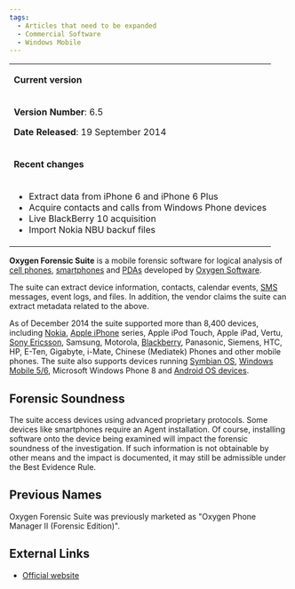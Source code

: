 ```yaml
---
tags:
  - Articles that need to be expanded
  - Commercial Software
  - Windows Mobile
---
```

<table>
<tbody>
<tr class="odd">
<td><p><strong>Current version</strong></p></td>
</tr>
<tr class="even">
<td><p><strong>Version Number</strong>: 6.5</p>
<p><strong>Date Released</strong>: 19 September 2014</p></td>
</tr>
<tr class="odd">
<td><p><strong>Recent changes</strong></p></td>
</tr>
<tr class="even">
<td><ul>
<li>Extract data from iPhone 6 and iPhone 6 Plus</li>
<li>Acquire contacts and calls from Windows Phone devices</li>
<li>Live BlackBerry 10 acquisition</li>
<li>Import Nokia NBU backuf files</li>
</ul></td>
</tr>
</tbody>
</table>

**Oxygen Forensic Suite** is a mobile forensic software for logical analysis of
[cell phones](cell_phones.md), [smartphones](smartphones.md) and
[PDAs](pdas.md) developed by [Oxygen Software](oxygen_software.md).

The suite can extract device information, contacts, calendar events,
[SMS](sms.md) messages, event logs, and files. In addition, the vendor claims
the suite can extract metadata related to the above.

As of December 2014 the suite supported more than 8,400 devices, including
[Nokia](nokia.md), [Apple iPhone](apple_iphone.md) series, Apple iPod Touch,
Apple iPad, Vertu, [Sony Ericsson](sony_ericsson.md), Samsung, Motorola,
[Blackberry](blackberry.md), Panasonic, Siemens, HTC, HP, E-Ten, Gigabyte,
i-Mate, Chinese (Mediatek) Phones and other mobile phones. The suite also
supports devices running [Symbian OS](symbian.md), [Windows Mobile
5/6](microsoft_windows_mobile.md), Microsoft Windows Phone 8 and [Android OS
devices](android.md).

## Forensic Soundness

The suite access devices using advanced proprietary protocols. Some devices
like smartphones require an Agent installation. Of course, installing software
onto the device being examined will impact the forensic soundness of the
investigation. If such information is not obtainable by other means and the
impact is documented, it may still be admissible under the Best Evidence Rule.

## Previous Names

Oxygen Forensic Suite was previously marketed as "Oxygen Phone Manager II
(Forensic Edition)".

## External Links

* [Official website](https://www.oxygen-forensic.com/en/)
